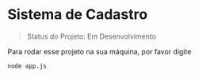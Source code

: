<h1>Sistema de Cadastro</h1>

> Status do Projeto: Em Desenvolvimento

Para rodar esse projeto na sua máquina, por favor digite

```
node app.js
```
